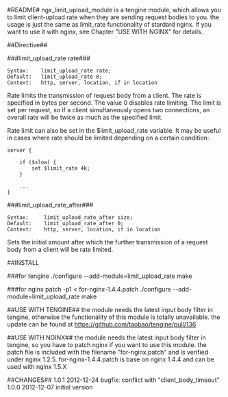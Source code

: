 #README#
ngx_limit_upload_module is a tengine module, which allows you to limit client-upload rate
when they are sending request bodies to you. the usage is just the same as limit_rate functionality
of stardard nginx. If you want to use it with nginx, see Chapter "USE WITH NGINX" for details.

##Directive##

###limit_upload_rate rate###

    Syntax:    limit_upload_rate rate;
    Default:   limit_upload_rate 0;
    Context:   http, server, location, if in location

Rate limits the transmission of request body from a client. The rate is specified in bytes per second.
The value 0 disables rate limiting. The limit is set per request, so if a client simultaneously opens
two connections, an overall rate will be twice as much as the specified limit.

Rate limit can also be set in the $limit_upload_rate variable. It may be useful in cases where rate
should be limited depending on a certain condition:

    server {

        if ($slow) {
            set $limit_rate 4k;
        }

        ...
    }

###limit_upload_rate_after###

    Syntax:     limit_upload_rate_after size;
    Default:    limit_upload_rate_after 0;
    Context:    http, server, location, if in location

Sets the initial amount after which the further transmission of a request body from a client will be rate limited.

##INSTALL

###for tengine
./configure --add-module=limit_upload_rate
make

###for nginx
patch -p1 < for-nginx-1.4.4.patch
./configure --add-module=limit_upload_rate
make

##USE WITH TENGINE##
the module needs the latest input body filter in tengine, otherwise the functionality of this module is totally
unavailable. the update can be found at https://github.com/taobao/tengine/pull/136

##USE WITH NGINX##
the module needs the latest input body filter in tengine, so you have to patch nginx if you want to use this module.
the patch file is included with the filename "for-nginx.patch" and is verified under nginx 1.2.5.
for-nginx-1.4.4.patch is base on nginx 1.4.4 and can be used with nginx 1.5.X

##CHANGES##
1.0.1     2012-12-24    bugfix: conflict with "client_body_timeout"
1.0.0     2012-12-07    initial version
